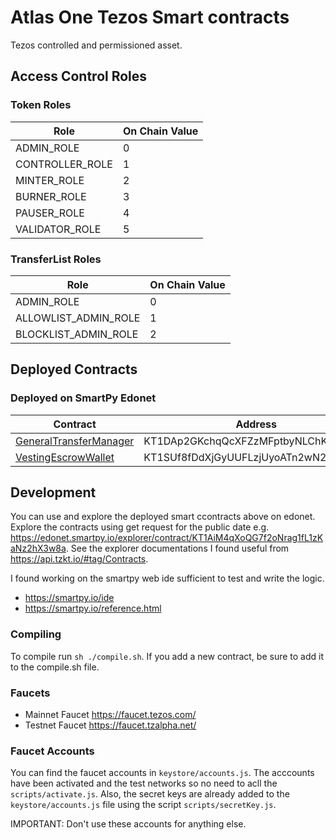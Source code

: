 # Atlas One Tezos Smart contracts

Tezos controlled and permissioned asset.

## Access Control Roles

### Token Roles

| Role            | On Chain Value |
| --------------- | -------------- |
| ADMIN_ROLE      | 0              |
| CONTROLLER_ROLE | 1              |
| MINTER_ROLE     | 2              |
| BURNER_ROLE     | 3              |
| PAUSER_ROLE     | 4              |
| VALIDATOR_ROLE  | 5              |

### TransferList Roles

| Role                 | On Chain Value |
| -------------------- | -------------- |
| ADMIN_ROLE           | 0              |
| ALLOWLIST_ADMIN_ROLE | 1              |
| BLOCKLIST_ADMIN_ROLE | 2              |

## Deployed Contracts

### Deployed on SmartPy Edonet

| Contract                                                                                                | Address                              |
| ------------------------------------------------------------------------------------------------------- | ------------------------------------ |
| [GeneralTransferManager](https://smartpy.io/explorer.html?address=KT1DAp2GKchqQcXFZzMFptbyNLChKxQ6F3to) | KT1DAp2GKchqQcXFZzMFptbyNLChKxQ6F3to |
| [VestingEscrowWallet](https://smartpy.io/explorer.html?address=KT1SUf8fDdXjGyUUFLzjUyoATn2wN2PKb26b)    | KT1SUf8fDdXjGyUUFLzjUyoATn2wN2PKb26b |

## Development

You can use and explore the deployed smart ccontracts above on edonet.
Explore the contracts using get request for the public date e.g. https://edonet.smartpy.io/explorer/contract/KT1AiM4qXoQG7f2oNrag1fL1zKaNz2hX3w8a. See the explorer documentations I found useful from https://api.tzkt.io/#tag/Contracts.

I found working on the smartpy web ide sufficient to test and write the logic.

- https://smartpy.io/ide
- https://smartpy.io/reference.html

### Compiling

To compile run `sh ./compile.sh`.
If you add a new contract, be sure to add it to the compile.sh file.

### Faucets

- Mainnet Faucet https://faucet.tezos.com/
- Testnet Faucet https://faucet.tzalpha.net/

### Faucet Accounts

You can find the faucet accounts in `keystore/accounts.js`. The acccounts have been activated and the test networks so no need to acll the `scripts/activate.js`. Also, the secret keys are already added to the `keystore/accounts.js` file using the script `scripts/secretKey.js`.

IMPORTANT: Don't use these accounts for anything else.
